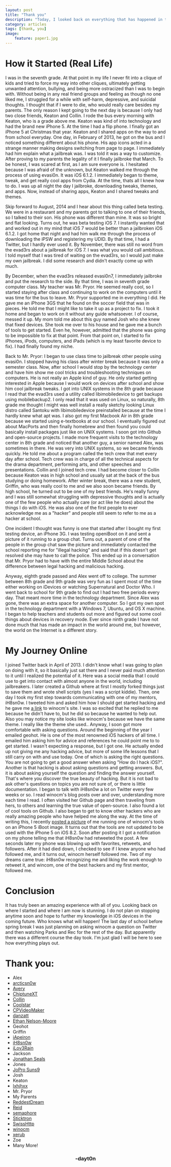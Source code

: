 ```yaml
---
layout: post
title: "Thank you"
description: "Today, I looked back on everything that has happened in the past few years."
category: articles
tags: [thank, you]
image:
    feature: paper1.jpg
---
```


# How it Started (Real Life)
I was in the seventh grade. At that point in my life I never fit into a clique of kids and tried to force my way into other cliques, ultimately getting unwanted attention, bullying, and being more ostracized than I was to begin with. Without being in any real friend groups and feeling as though no one liked me, I struggled for a while with self-harm, depressive, and suicidal thoughts. I thought that if I were to die, who would really care besides my parents. The only reason I kept going to the next day is because I only had two close friends, Keaton and Collin. I rode the bus every morning with Keaton, who is a grade above me. Keaton was kind of into technology and had the brand new iPhone 5. At the time I had a flip phone. I finally got an iPhone 5 at Christmas that year. Keaton and I shared apps on the way to and from school everyday. One day, in February of 2013, he got on the bus and I noticed something different about his phone. His app icons acted in a strange manner making designs switching from page to page. I immediately had him explain what a jailbreak was. I was told it was a way to customize. After proving to my parents the legality of it I finally jailbroke that March. To be honest, I was scared at first, as I am sure everyone is. I hesitated because I was afraid of the unknown, but Keaton walked me through the process of using evasi0n. It was iOS 6.1.2. I immediately began to theme, tweak, and get really cool apps from Cydia. At the time, thats all I knew how to do. I was up all night the day I jailbroke, downloading tweaks, themes, and apps. Now, instead of sharing apps, Keaton and I shared tweaks and themes. 
	
Skip forward to August, 2014 and I hear about this thing called beta testing. We were in a restaurant and my parents got to talking to one of their friends, so I talked to their son. His phone was different than mine. It was so bright and flat looking. Turns out, he was beta testing iOS 7. I instantly wanted that and worked out in my mind that iOS 7 would be better than a jailbroken iOS 6.1.2. I got home that night and had him walk me through the process of downloading the iPSW and registering my UDID. By that time, I had a Twitter, but I hardly ever used it. By November, there was still no word from the evad3rs about a jailbreak for iOS 7. I was what you would call ambitious. I told myself that I was tired of waiting on the evad3rs, so I would just make my own jailbreak. I did some research and didn't exactly come up with much. 

By December, when the evad3rs released evasi0n7, I immediately jailbroke and put the research to the side. By that time, I was in seventh grade computer class. My teacher was Mr. Pryor. He seemed really cool, so I started staying after class and continuing to work on the computers until it was time for the bus to leave. Mr. Pryor supported me in everything I did. He gave me an iPhone 3GS that he found on the soccer field that was in pieces. He told me that I might like to take it up as a project to fix. I took it home and began to work on it without any guide whatsoever. I of course, messed it up. My mom told me about this guy named Josh who she knew that fixed devices. She took me over to his house and he gave me a bunch of tools to get started. Even he, however, admitted that the phone was going to be impossible to fix at that point. From that point on, I started to fix iPhones, iPods, computers, and iPads (which is my least favorite device to fix). I had finally found my niche.

Back to Mr. Pryor: I began to use class time to jailbreak other people using evasi0n. I stopped having his class after winter break because it was only a semester class. Now, after school I would stop by the technology center and have him show me cool tricks and troubleshooting techniques on computers. He is not really an Apple kind of guy. He only started getting interested in Apple because I would work on devices after school and show him cool jailbreak tweaks. I got into UNIX systems in the 8th grade because I read that the evad3rs used a utility called libimobiledevice to get backups using mobilebackup2. I only read that it was used on Linux, so naturally, 8th grade me thought I might was well install a really sketchy looking Linux distro called Santoku with libimobiledevice preinstalled because at the time I hardly knew what apt was. I also got my first Macbook Air in 8th grade because we started using e-textbooks at our school. I eventually figured out about MacPorts and then finally homebrew and then found you could basically install packages just like on UNIX systems. I soon got into Github and open-source projects. I made more frequent visits to the technology center in 8th grade and noticed that another guy, a senior named Alex, was sometimes in there. He was very into UNIX systems, so we became friends quickly. He told me about a program called the tech crew that met every day after school. Tech crew was in charge of all the technical aspects for the drama department, performing arts, and other speeches and presentations. Collin and I joined tech crew. I had become closer to Collin because Keaton was in high school and usually sat at the back of the bus studying or doing homework. After winter break, there was a new student, Griffin, who was really cool to me and we also soon became friends. By high school, he turned out to be one of my best friends. He's really funny and I was still somewhat struggling with depressive thoughts and is actually one of the few people who actually care (or act like he does) about the things I do with iOS. He was also one of the first people to ever acknowledge me as a "hacker" and people still seem to refer to me as a hacker at school. 

One incident I thought was funny is one that started after I bought my first testing device, an iPhone 3G. I was testing openiBoot on it and sent a picture of it running to a group chat. Turns out, a parent of one of the people in the group chat saw the picture and immediately contacted the school reporting me for "illegal hacking" and said that if this doesn't get resolved she may have to call the police. This ended up in a conversation that Mr. Pryor had to have with the entire Middle School about the difference between legal hacking and malicious hacking. 

Anyway, eighth grade passed and Alex went off to college. The summer between 8th grade and 9th grade was very fun as I spent most of the time either working on iDevices or watching Supernatural and Doctor Who. I went back to school for 9th grade to find out I had two free periods every day. That meant more time in the technology department. Since Alex was gone, there was an extra space for another computer. So I got my own spot in the technology department with a Windows 7, Ubuntu, and OS X machine. I began to help teachers and students out more and figured out some cool things about devices in recovery mode. Ever since ninth grade I have not done much that has made an impact in the world around me, but however, the world on the Internet is a different story.

# My Journey Online
I joined Twitter back in April of 2013. I didn't know what I was going to plan on doing with it, so it basically just sat there and I never paid much attention to it until I realized the potential of it. Here was a social media that I could use to get into contact with almost anyone in the world, including jailbreakers. I later created a Github where at first I mostly forked things just to save them and wrote shell scripts (yes I was a script kiddie). Then, one day I took my first step towards communicating with one of my mentors, iH8sn0w. I tweeted him and asked him how I should get started hacking and he gave me [a link](http://winocm.moe/research/2013/09/20/resources-for-getting-started/) to winocm's site. I was so excited that he replied to me because he didn't have to, but he did so because he wanted to help out. Also you may notice my site looks like winocm's because we have the same theme. I really like the theme she used.. Anyway, I soon got more comfortable with asking questions. Around the beginning of the year I emailed geohot. He is one of the most renowned iOS hackers of all time. I emailed him asking him for advice and references he could point me to to get started. I wasn't expecting a response, but I got one. He actually ended up not giving me any hacking advice, but more of some life lessons that I still carry on with and use today. One of which is asking the right questions. You are not going to get a good answer when asking "How do I hack iOS?". Another is that hacking is about asking questions and getting answers. But, it is about asking yourself the question and finding the answer yourself. That's where you discover the true beauty of hacking. But it is not bad to ask other's questions on topics you are not sure of, or there is little documentation. I began to talk with iH8sn0w a lot on Twitter every few weeks or so. I read winocm's blog posts over and over, understanding more each time I read. I often visited her Github page and then traveling from hers, to others and learning the true value of open-source. I also found a lot of cool tools on Github. I also began to get to know other hackers who are really amazing people who have helped me along the way. At the time of writing this, I recently [posted a picture](https://twitter.com/daytonhasty/status/581534406277537793) of me running one of winocm's tools on an iPhone 5 iBoot image. It turns out that the tools are not updated to be used with the iPhone 5 on iOS 8.2. Soon after posting it I got a notification on my phone telling me that iH8sn0w had retweeted the post. A few seconds later my phone was blowing up with favorites, retweets, and followers. After it had died down, I checked to see if I knew anyone who had followed me, and it turns out, winocm herself followed me. Two of my dreams came true: iH8sn0w recognizing me and liking the work enough to retweet it, and wincom, one of the best hackers and my first mentor, followed me. 

# Conclusion
It has truly been an amazing experience with all of you. Looking back on where I started and where I am now is stunning. I do not plan on stopping anytime soon and hope to further my knowledge in iOS devices in the coming future. Who knows what will happen! The last day of school before spring break I was just planning on asking winocm a question on Twitter and then watching Parks and Rec for the rest of the day. But apparently there was a different course the day took. I'm just glad I will be here to see how everything plays out.

# Thank you:
* Alex
* [arcticsn0w](https://twitter.com/arcticsn0w)
* [Avery](https://twitter.com/citrusui)
* [ChiptuneXT](https://twitter.com/chiptunext)
* [Collin](https://twitter.com/bob_collin)
* [Coolstar](https://twitter.com/coolstarorg)
* [CPVideoMaker](https://twitter.com/CPVideoMaker)
* [danzatt](https://twitter.com/danzatt)
* [Ethan Nelson-Moore](https://twitter.com/parrotgeek1)
* Geohot
* Griffin
* [iApeiron](https://twitter.com/iApeiron)
* [iH8sn0w](https://twitter.com/iH8sn0w)
* [iLov3Rain](https://twitter.com/iLov3Rain/)
* Jackson
* [Jonathan Seals](https://twitter.com/JonathanSeals/)
* Jones
* [JoPro Suns9](https://twitter.com/iSuns9)
* Josh
* Keaton
* [lxhjhxx](https://twitter.com/lxhjhxx)
* Mr. Pryor
* My Parents
* [ReddestDream](https://twitter.com/ReddestDream)
* [Reid](https://twitter.com/earth271072)
* [semaphore](https://twitter.com/notcom)
* [Sticktron](https://twitter.com/Sticktron)
* [SwissHttp](https://twitter.com/SwissHttp)
* [winocm](https://twitter.com/winocm)
* [xerub](https://twitter.com/xerub)
* Zoe
* Many More!


<center><h3>-dayt0n</h3></center>